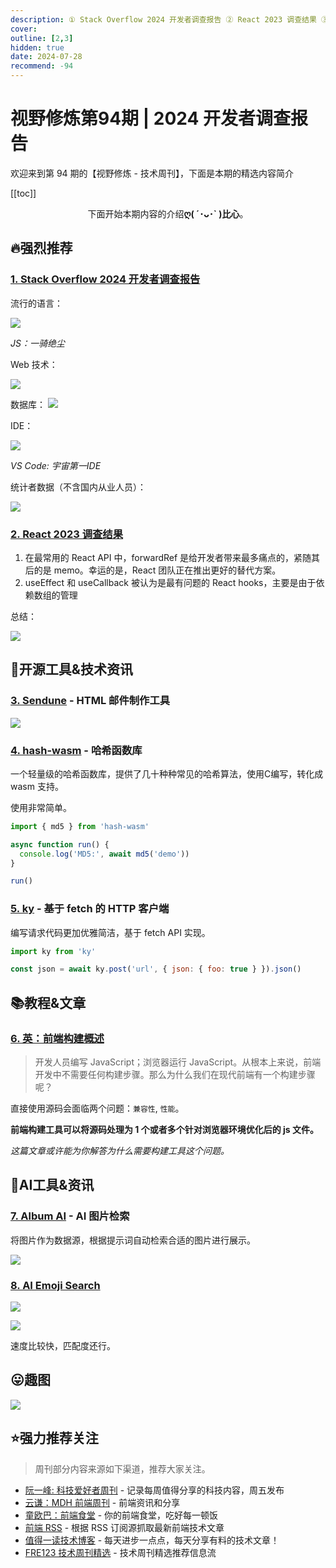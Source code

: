 ```yaml
---
description: ① Stack Overflow 2024 开发者调查报告 ② React 2023 调查结果 ③ Sendune - HTML 邮件制作工具 ④ hash-wasm - 哈希函数库 ⑤ ky - 基于 fetch 的 HTTP 客户端 ⑥ 英：前端构建概述 ⑦ Album AI - AI 图片检索 ⑧ AI Emoji Search
cover:
outline: [2,3]
hidden: true
date: 2024-07-28
recommend: -94
---
```


# 视野修炼第94期 | 2024 开发者调查报告

欢迎来到第 94 期的【视野修炼 - 技术周刊】，下面是本期的精选内容简介

[[toc]]

<center>

下面开始本期内容的介绍**ღ( ´･ᴗ･` )比心**。

</center>

## 🔥强烈推荐
### [1. Stack Overflow 2024 开发者调查报告](https://survey.stackoverflow.co/2024/)
流行的语言：

![](https://cdn.upyun.sugarat.top/mdImg/sugar/baf01380432f378ba5b8cd4385816a0f)

*JS：一骑绝尘*

Web 技术：

![](https://cdn.upyun.sugarat.top/mdImg/sugar/e66e03949347f2f8030b53a143752ffd)

数据库：
![](https://cdn.upyun.sugarat.top/mdImg/sugar/bd6d2a8deb297eb7e82775d8df38e33e)

IDE：

![](https://cdn.upyun.sugarat.top/mdImg/sugar/e93472b3b6e66a90784dc6114082ef85)

*VS Code: 宇宙第一IDE*

统计者数据（不含国内从业人员）：

![](https://cdn.upyun.sugarat.top/mdImg/sugar/8bf04b59fb277c0133e795eb567944ac)
### [2. React 2023 调查结果](https://2023.stateofreact.com/zh-Hans/)
1. 在最常用的 React API 中，forwardRef 是给开发者带来最多痛点的，紧随其后的是 memo。幸运的是，React 团队正在推出更好的替代方案。
2. useEffect 和 useCallback 被认为是最有问题的 React hooks，主要是由于依赖数组的管理

总结：

![](https://cdn.upyun.sugarat.top/mdImg/sugar/9e3ad27705dca4ca5731b0fe3aa83c29)


## 🔧开源工具&技术资讯
### [3. Sendune](https://github.com/SendWithSES/Drag-and-Drop-Email-Designer) - HTML 邮件制作工具

![](https://cdn.upyun.sugarat.top/mdImg/sugar/1844ffe10597569a64c26b686a958b47)

### [4. hash-wasm](https://github.com/Daninet/hash-wasm) - 哈希函数库
一个轻量级的哈希函数库，提供了几十种种常见的哈希算法，使用C编写，转化成 wasm 支持。

使用非常简单。
```js
import { md5 } from 'hash-wasm'

async function run() {
  console.log('MD5:', await md5('demo'))
}

run()
```

### [5. ky](https://github.com/sindresorhus/ky) - 基于 fetch 的 HTTP 客户端

编写请求代码更加优雅简洁，基于 fetch API 实现。

```js
import ky from 'ky'

const json = await ky.post('url', { json: { foo: true } }).json()
```

## 📚教程&文章
### [6. 英：前端构建概述](https://sunsetglow.net/posts/frontend-build-systems.html)
>开发人员编写 JavaScript；浏览器运行 JavaScript。从根本上来说，前端开发中不需要任何构建步骤。那么为什么我们在现代前端有一个构建步骤呢？

直接使用源码会面临两个问题：`兼容性`, `性能`。

**前端构建工具可以将源码处理为 1 个或者多个针对浏览器环境优化后的 js 文件。**

*这篇文章或许能为你解答为什么需要构建工具这个问题。*

## 🤖AI工具&资讯
### [7. Album AI](http://album.gcui.ai/) - AI 图片检索

将图片作为数据源，根据提示词自动检索合适的图片进行展示。

![](https://cdn.upyun.sugarat.top/mdImg/sugar/1ae9a82f2ee92c699d0662f6b3d56452)

### [8. AI Emoji Search](https://ai-emoji.bettergogo.com/)

![](https://cdn.upyun.sugarat.top/mdImg/sugar/a9e851dcc39d3ad3055394a0e77fa979)

![](https://cdn.upyun.sugarat.top/mdImg/sugar/b78f5f7f7827bbd8419802d28159e87b)

速度比较快，匹配度还行。


## 😛趣图

![](https://cdn.upyun.sugarat.top/mdImg/sugar/3136634f71611e65bf887a1f922a3970)

## ⭐️强力推荐关注

> 周刊部分内容来源如下渠道，推荐大家关注。

- [阮一峰: 科技爱好者周刊](https://www.ruanyifeng.com/blog/archives.html) - 记录每周值得分享的科技内容，周五发布
- [云谦：MDH 前端周刊](https://sorrycc.com/mdh/) - 前端资讯和分享
- [童欧巴：前端食堂](https://github.com/Geekhyt/weekly) - 你的前端食堂，吃好每一顿饭
- [前端 RSS](https://fed.chanceyu.com/) - 根据 RSS 订阅源抓取最新前端技术文章
- [值得一读技术博客](https://daily-blog.chlinlearn.top/) - 每天进步一点点，每天分享有料的技术文章！
- [FRE123 技术周刊精选](https://www.fre321.com/weekly) - 技术周刊精选推荐信息流
